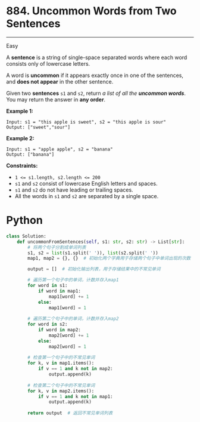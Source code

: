 # 884. Uncommon Words from Two Sentences

---

Easy

A **sentence** is a string of single-space separated words where each word consists only of lowercase letters.

A word is **uncommon** if it appears exactly once in one of the sentences, and **does not appear** in the other sentence.

Given two **sentences** `s1` and `s2`, return *a list of all the **uncommon words***. You may return the answer in **any order**.

**Example 1:**

```
Input: s1 = "this apple is sweet", s2 = "this apple is sour"
Output: ["sweet","sour"]
```

**Example 2:**

```
Input: s1 = "apple apple", s2 = "banana"
Output: ["banana"]
```

**Constraints:**

- `1 <= s1.length, s2.length <= 200`
- `s1` and `s2` consist of lowercase English letters and spaces.
- `s1` and `s2` do not have leading or trailing spaces.
- All the words in `s1` and `s2` are separated by a single space.

# Python

```python
class Solution:
    def uncommonFromSentences(self, s1: str, s2: str) -> List[str]:
        # 将两个句子分割成单词列表
        s1, s2 = list(s1.split(' ')), list(s2.split(' '))
        map1, map2 = {}, {}  # 初始化两个字典用于存储两个句子中单词出现的次数

        output = []  # 初始化输出列表，用于存储结果中的不常见单词

        # 遍历第一个句子中的单词，计数并存入map1
        for word in s1:
            if word in map1:
                map1[word] += 1
            else:
                map1[word] = 1
        
        # 遍历第二个句子中的单词，计数并存入map2
        for word in s2:
            if word in map2:
                map2[word] += 1
            else:
                map2[word] = 1
            
        # 检查第一个句子中的不常见单词
        for k, v in map1.items():
            if v == 1 and k not in map2:
                output.append(k)
                
        # 检查第二个句子中的不常见单词
        for k, v in map2.items():
            if v == 1 and k not in map1:
                output.append(k)
        
        return output  # 返回不常见单词列表
```
